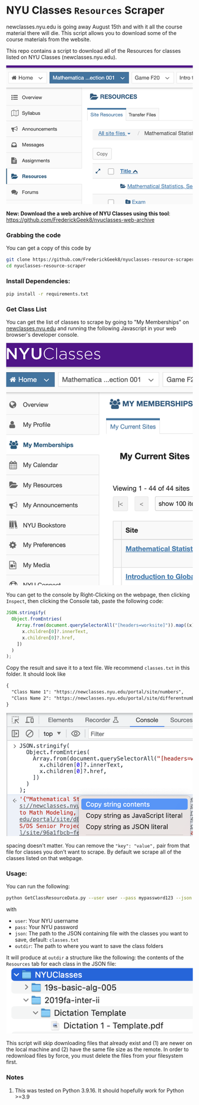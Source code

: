 # NYU Classes `Resources` Scraper

newclasses.nyu.edu is going away August 15th and with it all the course material there will die. This script allows you to download some of the course materials from the website.

This repo contains a script to download all of the Resources for classes listed
on NYU Classes (newclasses.nyu.edu).

![A screenshot of the Resources tab on a class](screenshots/resource_screenshot.png)

**New: Download the a web archive of NYU Classes using this tool**: https://github.com/FrederickGeek8/nyuclasses-web-archive

### Grabbing the code

You can get a copy of this code by

```bash
git clone https://github.com/FrederickGeek8/nyuclasses-resource-scraper.git;
cd nyuclasses-resource-scraper
```

### Install Dependencies:

```bash
pip install -r requirements.txt
```

### Get Class List

You can get the list of classes to scrape by going to "My Memberships" on
[newclasses.nyu.edu](newclasses.nyu.edu) and running the following Javascript in
your web browser's developer console.

![The Membership tab on the home page of newclasses.nyu.edu](screenshots/membership_screenshot.png)

You can get to the console by Right-Clicking on the webpage, then clicking
`Inspect`, then clicking the Console tab, paste the following code:

```javascript
JSON.stringify(
  Object.fromEntries(
    Array.from(document.querySelectorAll("[headers=worksite]")).map((x) => [
      x.children[0]?.innerText,
      x.children[0]?.href,
    ])
  )
);
```

Copy the result and save it to a text file. We recommend `classes.txt` in this
folder. It should look like

```txt
{
  "Class Name 1": "https://newclasses.nyu.edu/portal/site/numbers",
  "Class Name 2": "https://newclasses.nyu.edu/portal/site/differentnumbers"
}
```

![Javascript command result that we copy to the clipboard to save to a file.](screenshots/command_result.png)

spacing doesn't matter. You can remove the `"key": "value",` pair from that file for classes you don't want to scrape. By default we scrape all of the classes listed on that webpage.

### Usage:

You can run the following:

```bash
python GetClassResourceData.py --user user --pass mypassword123 --json classes.txt --outdir /Backup/NYUClasses
```

with

- `user`: Your NYU username
- `pass`: Your NYU password
- `json`: The path to the JSON containing file with the classes you want to save, default: `classes.txt`
- `outdir`: The path to where you want to save the class folders

It will produce at `outdir` a structure like the following: the contents of the
`Resources` tab for each class in the JSON file:
![A screenshot of the folder structure produced by the script. Class name and underneath the contents.](screenshots/result_screenshot.png)

This script will skip downloading files that already exist and (1) are newer on the local machine and (2) have the same file size as the remote. In order to redownload files by force, you must delete the files from your filesystem first.

### Notes

1. This was tested on Python 3.9.16. It should hopefully work for Python >=3.9
